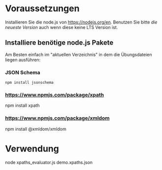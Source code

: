 # Voraussetzungen

Installieren Sie die node.js von https://nodejs.org/en. Benutzen Sie bitte _die neueste Version_ auch wenn diese keine LTS Version ist.

## Installiere benötige node.js Pakete

Am Besten einfach im "aktuellen Verzeichnis" in dem die Übungsdateien liegen ausführen:

### JSON Schema

    npm install jsonschema 

### https://www.npmjs.com/package/xpath

  npm install xpath

### https://www.npmjs.com/package/xmldom

  npm install @xmldom/xmldom  

# Verwendung

  node xpaths_evaluator.js demo.xpaths.json